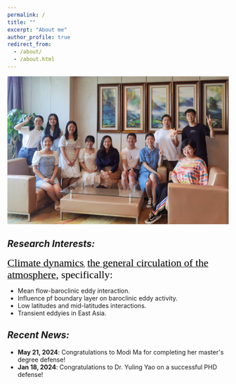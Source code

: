 ```yaml
---
permalink: /
title: ""
excerpt: "About me"
author_profile: true
redirect_from: 
  - /about/
  - /about.html
---
```


![groupphoto1](/images/groupphoto1.JPG)


<!--<div align="left">
<img src = "https://upload.wikimedia.org/wikipedia/commons/thumb/9/9c/Earth_Global_Circulation_-_en.svg/1920px-Earth_Global_Circulation_-_en.svg.png" width="500">
</div>
-->
<!-- #<font face = "Times New Roman" color=black size=7>Research Interests:</font>-->

## *Research Interests:*

[<font face = "Times New Roman" color=black size=5>Climate dynamics</font>](https://en.wikipedia.org/wiki/Climate_Dynamics), [<font face = "Times New Roman" color=black size=5>the general circulation of the atmosphere</font>](https://en.wikipedia.org/wiki/Atmospheric_circulation)<font face = "Times New Roman" color=black size=5>, specifically:</font>

+ Mean flow-baroclinic eddy interaction.
+ Influence pf boundary layer on baroclinic eddy activity.
+ Low latitudes and mid-latitudes interactions.
+ Transient eddyies in East Asia.

## *Recent News:*

+ **May 21, 2024**: Congratulations to Modi Ma for completing her master's degree defense!
+ **Jan 18, 2024**: Congratulations to Dr. Yuling Yao on a successful PHD defense!

